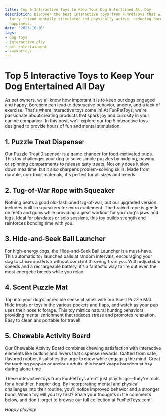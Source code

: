 ```yaml
---
title: Top 5 Interactive Toys to Keep Your Dog Entertained All Day
description: Discover the best interactive toys from FunPetToys that will keep your
  furry friend mentally stimulated and physically active, reducing boredom and boosting
  happiness.
date: '2023-10-05'
tags:
- dog toys
- interactive play
- pet entertainment
- FunPetToys
---
```


# Top 5 Interactive Toys to Keep Your Dog Entertained All Day

As pet owners, we all know how important it is to keep our dogs engaged and happy. Boredom can lead to destructive behavior, anxiety, and a lack of exercise. That's where interactive toys come in! At FunPetToys, we're passionate about creating products that spark joy and curiosity in your canine companion. In this post, we'll explore our top 5 interactive toys designed to provide hours of fun and mental stimulation.

## 1. Puzzle Treat Dispenser

Our Puzzle Treat Dispenser is a game-changer for food-motivated pups. This toy challenges your dog to solve simple puzzles by nudging, pawing, or spinning compartments to release tasty treats. Not only does it slow down mealtime, but it also sharpens problem-solving skills. Made from durable, non-toxic materials, it's perfect for all sizes and breeds.

## 2. Tug-of-War Rope with Squeaker

Nothing beats a good old-fashioned tug-of-war, but our upgraded version includes built-in squeakers for extra excitement. The braided rope is gentle on teeth and gums while providing a great workout for your dog's jaws and legs. Ideal for playdates or solo sessions, this toy builds strength and reinforces bonding time with you.

## 3. Hide-and-Seek Ball Launcher

For high-energy dogs, the Hide-and-Seek Ball Launcher is a must-have. This automatic toy launches balls at random intervals, encouraging your dog to chase and fetch without constant throwing from you. With adjustable speeds and a rechargeable battery, it's a fantastic way to tire out even the most energetic breeds while you relax.

## 4. Scent Puzzle Mat

Tap into your dog's incredible sense of smell with our Scent Puzzle Mat. Hide treats or toys in the various pockets and flaps, and watch as your pup uses their nose to forage. This toy mimics natural hunting behaviors, providing mental enrichment that reduces stress and promotes relaxation. Easy to clean and portable for travel!

## 5. Chewable Activity Board

Our Chewable Activity Board combines chewing satisfaction with interactive elements like buttons and levers that dispense rewards. Crafted from safe, flavored rubber, it satisfies the urge to chew while engaging the mind. Great for teething puppies or anxious adults, this board keeps boredom at bay during alone time.

These interactive toys from FunPetToys aren't just playthings—they're tools for a healthier, happier dog. By incorporating mental and physical challenges into their routine, you'll notice improved behavior and a stronger bond. Which toy will you try first? Share your thoughts in the comments below, and don't forget to browse our full collection at FunPetToys.com!

*Happy playing!*
